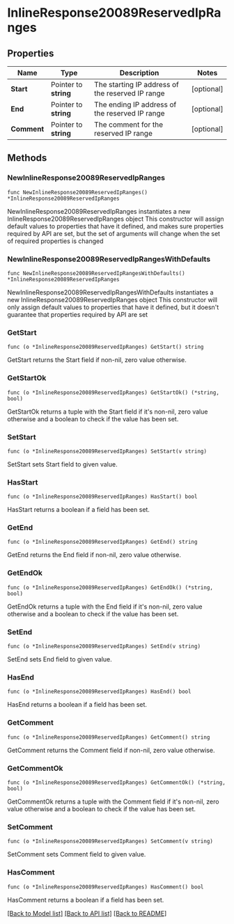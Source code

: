 # InlineResponse20089ReservedIpRanges

## Properties

Name | Type | Description | Notes
------------ | ------------- | ------------- | -------------
**Start** | Pointer to **string** | The starting IP address of the reserved IP range | [optional] 
**End** | Pointer to **string** | The ending IP address of the reserved IP range | [optional] 
**Comment** | Pointer to **string** | The comment for the reserved IP range | [optional] 

## Methods

### NewInlineResponse20089ReservedIpRanges

`func NewInlineResponse20089ReservedIpRanges() *InlineResponse20089ReservedIpRanges`

NewInlineResponse20089ReservedIpRanges instantiates a new InlineResponse20089ReservedIpRanges object
This constructor will assign default values to properties that have it defined,
and makes sure properties required by API are set, but the set of arguments
will change when the set of required properties is changed

### NewInlineResponse20089ReservedIpRangesWithDefaults

`func NewInlineResponse20089ReservedIpRangesWithDefaults() *InlineResponse20089ReservedIpRanges`

NewInlineResponse20089ReservedIpRangesWithDefaults instantiates a new InlineResponse20089ReservedIpRanges object
This constructor will only assign default values to properties that have it defined,
but it doesn't guarantee that properties required by API are set

### GetStart

`func (o *InlineResponse20089ReservedIpRanges) GetStart() string`

GetStart returns the Start field if non-nil, zero value otherwise.

### GetStartOk

`func (o *InlineResponse20089ReservedIpRanges) GetStartOk() (*string, bool)`

GetStartOk returns a tuple with the Start field if it's non-nil, zero value otherwise
and a boolean to check if the value has been set.

### SetStart

`func (o *InlineResponse20089ReservedIpRanges) SetStart(v string)`

SetStart sets Start field to given value.

### HasStart

`func (o *InlineResponse20089ReservedIpRanges) HasStart() bool`

HasStart returns a boolean if a field has been set.

### GetEnd

`func (o *InlineResponse20089ReservedIpRanges) GetEnd() string`

GetEnd returns the End field if non-nil, zero value otherwise.

### GetEndOk

`func (o *InlineResponse20089ReservedIpRanges) GetEndOk() (*string, bool)`

GetEndOk returns a tuple with the End field if it's non-nil, zero value otherwise
and a boolean to check if the value has been set.

### SetEnd

`func (o *InlineResponse20089ReservedIpRanges) SetEnd(v string)`

SetEnd sets End field to given value.

### HasEnd

`func (o *InlineResponse20089ReservedIpRanges) HasEnd() bool`

HasEnd returns a boolean if a field has been set.

### GetComment

`func (o *InlineResponse20089ReservedIpRanges) GetComment() string`

GetComment returns the Comment field if non-nil, zero value otherwise.

### GetCommentOk

`func (o *InlineResponse20089ReservedIpRanges) GetCommentOk() (*string, bool)`

GetCommentOk returns a tuple with the Comment field if it's non-nil, zero value otherwise
and a boolean to check if the value has been set.

### SetComment

`func (o *InlineResponse20089ReservedIpRanges) SetComment(v string)`

SetComment sets Comment field to given value.

### HasComment

`func (o *InlineResponse20089ReservedIpRanges) HasComment() bool`

HasComment returns a boolean if a field has been set.


[[Back to Model list]](../README.md#documentation-for-models) [[Back to API list]](../README.md#documentation-for-api-endpoints) [[Back to README]](../README.md)


